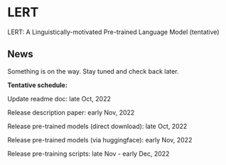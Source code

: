 # LERT
LERT: A Linguistically-motivated Pre-trained Language Model (tentative)

## News
Something is on the way. Stay tuned and check back later.



**Tentative schedule:**

Update readme doc: late Oct, 2022

Release description paper: early Nov, 2022

Release pre-trained models (direct download): late Oct, 2022

Release pre-trained models (via huggingface): early Nov, 2022

Release pre-training scripts: late Nov - early Dec, 2022
